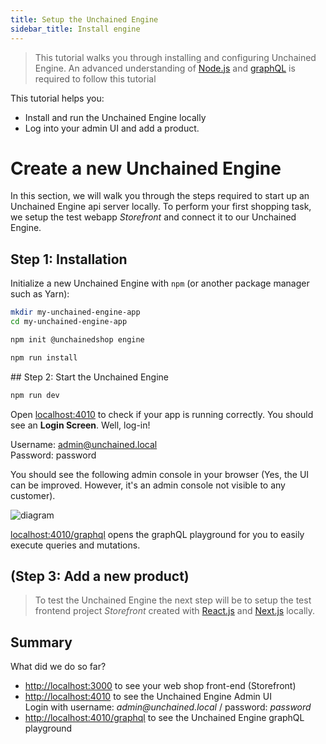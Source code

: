 ```yaml
---
title: Setup the Unchained Engine
sidebar_title: Install engine
---
```


> This tutorial walks you through installing and configuring Unchained Engine.
> An advanced understanding of [Node.js](https://nodejs.org) and [graphQL](https://graphql.org/) is required to follow this tutorial

This tutorial helps you:

- Install and run the Unchained Engine locally
- Log into your admin UI and add a product.

# Create a new Unchained Engine

In this section, we will walk you through the steps required to start up an Unchained Engine api server locally. To perform your first shopping task, we setup the test webapp _Storefront_ and connect it to our Unchained Engine.

## Step 1: Installation

Initialize a new Unchained Engine with `npm` (or another package manager such as Yarn):

```bash
mkdir my-unchained-engine-app
cd my-unchained-engine-app

npm init @unchainedshop engine

npm run install
```

## Step 2: Start the Unchained Engine

```bash
npm run dev
```

Open [localhost:4010](http://localhost:4010) to check if your app is running correctly. You should see an **Login Screen**. Well, log-in!

Username: admin@unchained.local<br />
Password: password

You should see the following admin console in your browser (Yes, the UI can be improved. However, it's an admin console not visible to any customer).

![diagram](/img/getting-started/add-payment-step-3.png)

[localhost:4010/graphql](http://localhost:4010/graphql) opens the graphQL playground for you to easily execute queries and mutations.

## (Step 3: Add a new product)

> To test the Unchained Engine the next step will be to setup the test frontend project _Storefront_ created with [React.js](https://reactjs.org/) and [Next.js](https://nextjs.org/) locally.

## Summary

What did we do so far?

- [http://localhost:3000](http://localhost:3000) to see your web shop front-end (Storefront)
- [http://localhost:4010](http://localhost:4010) to see the Unchained Engine Admin UI<br />Login with username: _admin@unchained.local_ / password: _password_
- [http://localhost:4010/graphql](http://localhost:4010/graphql) to see the Unchained Engine graphQL playground
